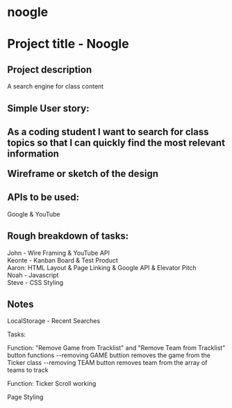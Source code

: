 # noogle

<h1>Project title - Noogle</h1>
<h2>Project description</h2>
A search engine for class content 

<h2>Simple User story:<h2>
As a coding student 
I want to search for class topics
so that I can quickly find the most relevant information 

Wireframe or sketch of the design

<h2>APIs to be used:</h2>
Google & YouTube

<h2>Rough breakdown of tasks:</h2>
John - Wire Framing & YouTube API
<br>
Keonte - Kanban Board & Test Product
<br>
Aaron: HTML Layout & Page Linking & Google API & Elevator Pitch
<br>
Noah - Javascript 
<br>
Steve - CSS Styling
<br>
  <h2>Notes</h2>
  LocalStorage  - Recent Searches


Tasks:

Function:
"Remove Game from Tracklist" and "Remove Team from Tracklist" button functions
--removing GAME buttion removes the game from the Ticker class
--removing TEAM button removes team from the array of teams to track

Function:
Ticker Scroll working

Page Styling


